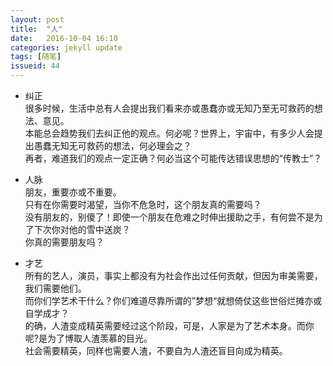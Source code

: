 ```yaml
---
layout: post
title:  "人"
date:   2016-10-04 16:10
categories: jekyll update
tags: [随笔]
issueid: 44
---
```

- 纠正  
很多时候，生活中总有人会提出我们看来亦或愚蠢亦或无知乃至无可救药的想法、意见。  
本能总会趋势我们去纠正他的观点。何必呢？世界上，宇宙中，有多少人会提出愚蠢无知无可救药的想法，何必理会之？  
再者，难道我们的观点一定正确？何必当这个可能传达错误思想的“传教士”？  

- 人脉  
朋友，重要亦或不重要。  
只有在你需要时渴望，当你不危急时，这个朋友真的需要吗？  
没有朋友的，别傻了！即使一个朋友在危难之时伸出援助之手，有何尝不是为了下次你对他的雪中送炭？  
你真的需要朋友吗？  

- 才艺  
所有的艺人，演员，事实上都没有为社会作出过任何贡献，但因为审美需要，我们需要他们。  
而你们学艺术干什么？你们难道尽靠所谓的”梦想“就想倚仗这些世俗烂摊亦或自学成才？  
的确，人渣变成精英需要经过这个阶段，可是，人家是为了艺术本身。而你呢?是为了博取人渣羡慕的目光。  
社会需要精英，同样也需要人渣，不要自为人渣还盲目向成为精英。  
